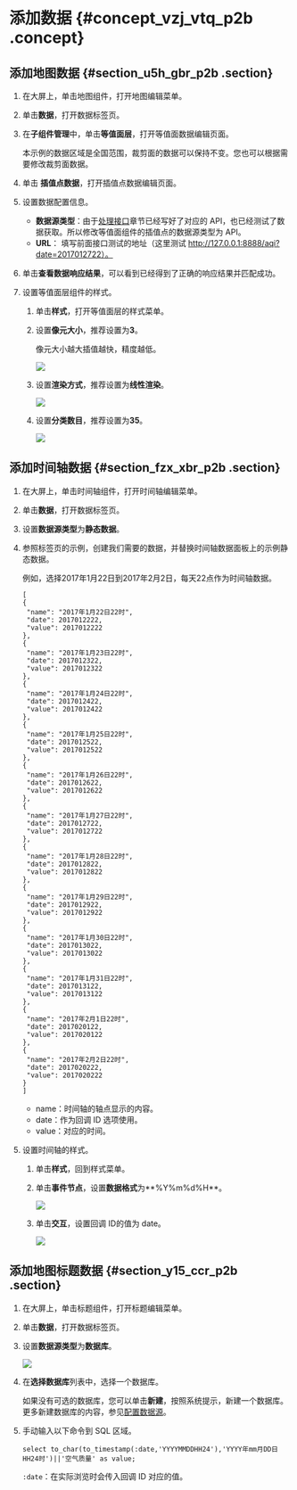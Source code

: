# 添加数据 {#concept_vzj_vtq_p2b .concept}

## 添加地图数据 {#section_u5h_gbr_p2b .section}

1.  在大屏上，单击地图组件，打开地图编辑菜单。
2.  单击**数据**，打开数据标签页。
3.  在**子组件管理**中，单击**等值面层**，打开等值面数据编辑页面。

    本示例的数据区域是全国范围，裁剪面的数据可以保持不变。您也可以根据需要修改裁剪面数据。

4.  单击 **插值点数据**，打开插值点数据编辑页面。
5.  设置数据配置信息。
    -   **数据源类型**：由于[处理接口](intl.zh-CN/最佳实践/使用DataV查看春节前后空气质量的全国分布变化/准备工作/处理接口.md#)章节已经写好了对应的 API，也已经测试了数据获取。所以修改等值面组件的插值点的数据源类型为 API。
    -   **URL**： 填写前面接口测试的地址（这里测试 http://127.0.0.1:8888/aqi?date=2017012722）。
6.  单击**查看数据响应结果**，可以看到已经得到了正确的响应结果并匹配成功。
7.  设置等值面层组件的样式。
    1.  单击**样式**，打开等值面层的样式菜单。
    2.  设置**像元大小**，推荐设置为**3**。

        像元大小越大插值越快，精度越低。

        ![](http://static-aliyun-doc.oss-cn-hangzhou.aliyuncs.com/assets/img/17486/15603929689288_zh-CN.png)

    3.  设置**渲染方式**，推荐设置为**线性渲染**。

        ![](http://static-aliyun-doc.oss-cn-hangzhou.aliyuncs.com/assets/img/17486/15603929689289_zh-CN.png)

    4.  设置**分类数目**，推荐设置为**35**。

        ![](http://static-aliyun-doc.oss-cn-hangzhou.aliyuncs.com/assets/img/17486/15603929689290_zh-CN.png)


## 添加时间轴数据 {#section_fzx_xbr_p2b .section}

1.  在大屏上，单击时间轴组件，打开时间轴编辑菜单。
2.  单击**数据**，打开数据标签页。
3.  设置**数据源类型**为**静态数据**。
4.  参照标签页的示例，创建我们需要的数据，并替换时间轴数据面板上的示例静态数据。

    例如，选择2017年1月22日到2017年2月2日，每天22点作为时间轴数据。

    ``` {#codeblock_9oo_4d9_cfg}
    [
    {
     "name": "2017年1月22日22时",
     "date": 2017012222,
     "value": 2017012222
    },
    {
     "name": "2017年1月23日22时",
     "date": 2017012322,
     "value": 2017012322
    },
    {
     "name": "2017年1月24日22时",
     "date": 2017012422,
     "value": 2017012422
    },
    {
     "name": "2017年1月25日22时",
     "date": 2017012522,
     "value": 2017012522
    },
    {
     "name": "2017年1月26日22时",
     "date": 2017012622,
     "value": 2017012622
    },
    {
     "name": "2017年1月27日22时",
     "date": 2017012722,
     "value": 2017012722
    },
    {
     "name": "2017年1月28日22时",
     "date": 2017012822,
     "value": 2017012822
    },
    {
     "name": "2017年1月29日22时",
     "date": 2017012922,
     "value": 2017012922
    },
    {
     "name": "2017年1月30日22时",
     "date": 2017013022,
     "value": 2017013022
    },
    {
     "name": "2017年1月31日22时",
     "date": 2017013122,
     "value": 2017013122
    },
    {
     "name": "2017年2月1日22时",
     "date": 2017020122,
     "value": 2017020122
    },
    {
     "name": "2017年2月2日22时",
     "date": 2017020222,
     "value": 2017020222
    }
    ]
    ```

    -   name：时间轴的轴点显示的内容。
    -   date：作为回调 ID 选项使用。
    -   value：对应的时间。
5.  设置时间轴的样式。
    1.  单击**样式**，回到样式菜单。
    2.  单击**事件节点**，设置**数据格式**为**%Y%m%d%H**。

        ![](http://static-aliyun-doc.oss-cn-hangzhou.aliyuncs.com/assets/img/17486/15603929699291_zh-CN.png)

    3.  单击**交互**，设置回调 ID的值为 date。

        ![](http://static-aliyun-doc.oss-cn-hangzhou.aliyuncs.com/assets/img/17486/15603929699292_zh-CN.png)


## 添加地图标题数据 {#section_y15_ccr_p2b .section}

1.  在大屏上，单击标题组件，打开标题编辑菜单。
2.  单击**数据**，打开数据标签页。
3.  设置**数据源类型**为**数据库**。

    ![](http://static-aliyun-doc.oss-cn-hangzhou.aliyuncs.com/assets/img/17486/15603929699293_zh-CN.png)

4.  在**选择数据库**列表中，选择一个数据库。

    如果没有可选的数据库，您可以单击**新建**，按照系统提示，新建一个数据库。更多新建数据库的内容，参见[配置数据源](../../../../intl.zh-CN/用户指南/管理数据源/添加数据源/添加数据源概述.md#)。

5.  手动输入以下命令到 SQL 区域。

    ``` {#codeblock_pr8_nwt_oxu}
    select to_char(to_timestamp(:date,'YYYYMMDDHH24'),'YYYY年mm月DD日HH24时')||'空气质量' as value;
    ```

    `:date`：在实际浏览时会传入回调 ID 对应的值。


